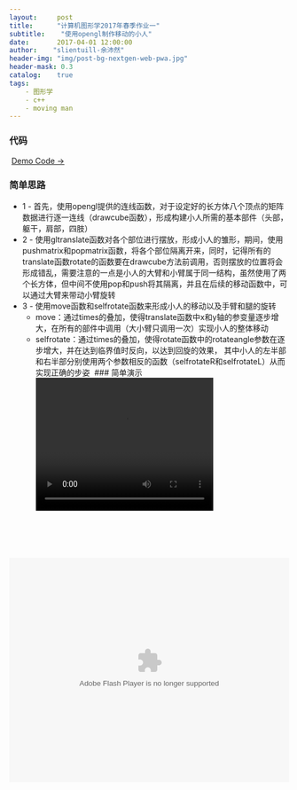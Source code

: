 ```yaml
---
layout:     post
title:		"计算机图形学2017年春季作业一"
subtitle:    "使用opengl制作移动的小人"
date:	    2017-04-01 12:00:00
author:	   "slientuill-余沛然"
header-img: "img/post-bg-nextgen-web-pwa.jpg"
header-mask: 0.3
catalog:    true
tags:
    - 图形学
    - c++
    - moving man
---
```


> 


### 代码
  [Demo Code → ](https://slientuill.github.io/movingman.cpp)
### 简单思路
 - 1 - 首先，使用opengl提供的连线函数，对于设定好的长方体八个顶点的矩阵数据进行逐一连线（drawcube函数），形成构建小人所需的基本部件（头部，躯干，肩部，四肢）
 - 2 - 使用gltranslate函数对各个部位进行摆放，形成小人的雏形，期间，使用pushmatrix和popmatrix函数，将各个部位隔离开来，同时，记得所有的translate函数rotate的函数要在drawcube方法前调用，否则摆放的位置将会形成错乱，需要注意的一点是小人的大臂和小臂属于同一结构，虽然使用了两个长方体，但中间不使用pop和push将其隔离，并且在后续的移动函数中，可以通过大臂来带动小臂旋转
 - 3 - 使用move函数和selfrotate函数来形成小人的移动以及手臂和腿的旋转
 	- move：通过times的叠加，使得translate函数中x和y轴的参变量逐步增大，在所有的部件中调用（大小臂只调用一次）实现小人的整体移动
	- selfrotate：通过times的叠加，使得rotate函数中的rotateangle参数在逐步增大，并在达到临界值时反向，以达到回旋的效果， 其中小人的左半部和右半部分别使用两个参数相反的函数（selfrotateR和selfrotateL）从而实现正确的步姿
  ### 简单演示
   <video width="320" height="240" controls>  
   <source src="movie.flv" type="video/flv">
   </video>
   <object classid="clsid:D27CDB6E-AE6D-11cf-96B8-444553540000" codebase="http://slientuill.github.io/movie" width="305" height="205"> 
    <param name="movie" value="Flvplayer.swf" />  
    <param name="quality" value="high" />  
    <param name="allowFullScreen" value="true" />  
    <param name="FlashVars" value="vcastr_file=movies/11.flv&LogoText=test&BufferTime=3" />  
    <embed src="Flvplayer.swf" allowfullscreen="true" flashvars="vcastr_file=movies/11.flv&LogoText=test" quality="high" pluginspage="http://www.macromedia.com/go/getflashplayer" type="application/x-shockwave-flash" width="505" height="405"></embed>  
</object>  
